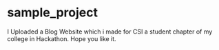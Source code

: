 # sample_project
I Uploaded a Blog Website which i made for CSI a student chapter of my college in Hackathon. Hope you like it.
